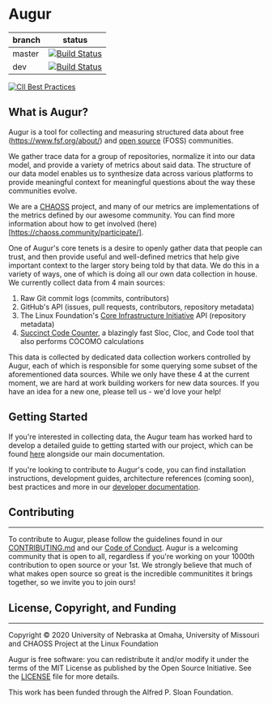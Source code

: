 # Augur

branch | status
   --- | ---
master | [![Build Status](https://travis-ci.org/chaoss/augur.svg?branch=master)](https://travis-ci.org/chaoss/augur)
   dev | [![Build Status](https://travis-ci.org/chaoss/augur.svg?branch=dev)](https://travis-ci.org/chaoss/augur)

[![CII Best Practices](https://bestpractices.coreinfrastructure.org/projects/2788/badge)](https://bestpractices.coreinfrastructure.org/projects/2788)

## What is Augur?

Augur is a tool for collecting and measuring structured data
about free (https://www.fsf.org/about/) and [open source](https://opensource.org/docs/osd) (FOSS) communities. 

We gather trace data for a group of repositories, normalize
it into our data model, and provide a variety of metrics about said
data. The structure of our data model enables us to synthesize data
across various platforms to provide meaningful context for meaningful
questions about the way these communities evolve.

We are a [CHAOSS](https://chaoss.community>) project, and many of our
metrics are implementations of the metrics defined by our awesome community. You
can find more information about how to get involved
(here)[https://chaoss.community/participate/].

One of Augur's core tenets is a desire to openly gather data that people can trust, and then provide useful and well-defined metrics that help give important context to the larger story being told by that data. We do this in a variety of ways, one of which is doing all our own data collection in house. We currently collect data from 4 main sources:

1. Raw Git commit logs (commits, contributors)
2. GitHub's API (issues, pull requests, contributors, repository metadata)
3. The Linux Foundation's [Core Infrastructure Initiative](https://www.coreinfrastructure.org/) API (repository metadata)
4. [Succinct Code Counter](https://github.com/boyter/scc), a blazingly fast Sloc, Cloc, and Code tool that also performs COCOMO calculations

This data is collected by dedicated data collection workers controlled by Augur, each of which is responsible for some querying some subset of the aforementioned data sources. While we only have these 4 at the current moment, we are hard at work building workers for new data sources. If you have an idea for a new one, please tell us - we'd love your help!


## Getting Started

If you're interested in collecting data, the Augur team has worked hard to develop a detailed guide to getting started with our project, which can be found [here](https://oss-augur.readthedocs.io/en/master/getting-started/toc.html) alongside our main documentation.

If you're looking to contribute to Augur's code, you can find installation instructions, development guides, architecture references (coming soon), best practices and more in our [developer documentation](https://oss-augur.readthedocs.io/en/master/development-guide/toc.html).


## Contributing
----------------

To contribute to Augur, please follow the guidelines found in our [CONTRIBUTING.md](CONTRIBUTING.md) and our [Code of Conduct](CODE_OF_CONDUCT.md). Augur is a welcoming community that is open to all, regardless if you're working on your 1000th contribution to open source or your 1st. We strongly believe that much of what makes open source so great is the incredible communitites it brings together, so we invite you to join ours!

## License, Copyright, and Funding
----------------

Copyright © 2020 University of Nebraska at Omaha, University of Missouri and CHAOSS Project at the Linux Foundation

Augur is free software: you can redistribute it and/or modify it under the terms of the MIT License as published by the Open Source Initiative. See the [LICENSE](LICENSE) file for more details.

This work has been funded through the Alfred P. Sloan Foundation.
